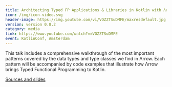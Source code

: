 ```yaml
---
title: Architecting Typed FP Applications & Libraries in Kotlin with Λrrow
icon: /img/icon-video.svg
header-image: https://img.youtube.com/vi/VOZZTSuDMFE/maxresdefault.jpg
version: version 0.8.2
category: media
link: https://www.youtube.com/watch?v=VOZZTSuDMFE
event: KotlinConf, Amsterdam
---
```


This talk includes a comprehensive walkthrough of the most important patterns covered by the data types and type classes we find in Λrrow. Each pattern will be accompanied by code examples that illustrate how Λrrow brings Typed Functional Programming to Kotlin.

[Sources and slides](https://github.com/47deg/arrow-architecture)

